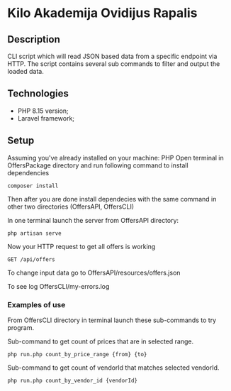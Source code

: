 # Kilo Akademija Ovidijus Rapalis

## Description
CLI script which will read JSON based data from a specific endpoint via HTTP.
The script contains several sub commands to filter and output the loaded data.

## Technologies
 - PHP 8.15 version;
 - Laravel framework;
 
## Setup

Assuming you've already installed on your machine: PHP
Open terminal in OffersPackage directory and run following command to install dependencies
```
composer install
```
Then after you are done install dependecies with the same command in other two directories (OffersAPI, OffersCLI)

In one terminal launch the server from OffersAPI directory:
```
php artisan serve
```

Now your HTTP request to get all offers is working

```http request
GET /api/offers
```

To change input data go to OffersAPI/resources/offers.json

To see log OffersCLI/my-errors.log

### Examples of use

From OffersCLI directory in terminal launch these sub-commands to try program.

Sub-command to get count of prices that are in selected range.
```
php run.php count_by_price_range {from} {to}
```

Sub-command to get count of vendorId that matches selected vendorId.
```
php run.php count_by_vendor_id {vendorId}
```